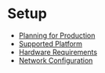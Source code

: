 # Setup

* [Planning for Production](planning_for_production.md)
* [Supported Platform](supported_platforms.md)
* [Hardware Requirements](hardware_requirements.md)
* [Network Configuration](network_config.md)
